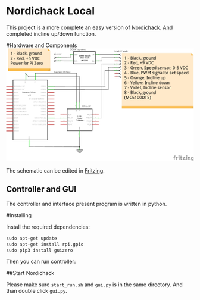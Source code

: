 # Nordichack Local

This project is a more complete an easy version of [Nordichack](https://github.com/denniswhynew/nordichack).
And completed incline up/down function.

#Hardware and Components
![Schematic](schematic/treadmill_schematic.png)

The schematic can be edited in [Fritzing](http://fritzing.org/home/).

## Controller and GUI
The controller and interface present program is written in python.

#Installing

Install the required dependencies:
```
sudo apt-get update
sudo apt-get install rpi.gpio
sudo pip3 install guizero
```
Then you can run controller:

##Start Nordichack

Please make sure `start_run.sh` and `gui.py` is in the same directory.
And than double click `gui.py`.
